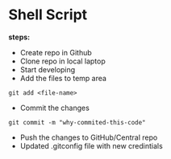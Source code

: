 # Shell Script

**steps:**
* Create repo in Github
* Clone repo in local laptop
* Start developing
* Add the files to temp area
```
git add <file-name>
```
* Commit the changes
```
git commit -m "why-commited-this-code"
```
*  Push the changes to GitHub/Central repo
* Updated .gitconfig file with new credintials
